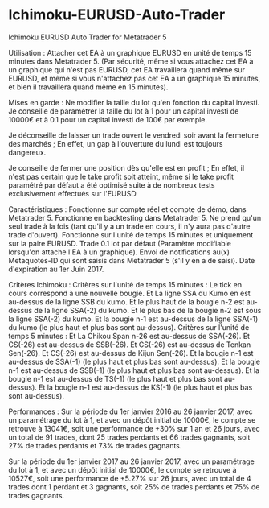 # Ichimoku-EURUSD-Auto-Trader
Ichimoku EURUSD Auto Trader for Metatrader 5

Utilisation :
Attacher cet EA à un graphique EURUSD en unité de temps 15 minutes dans Metatrader 5.
(Par sécurité, même si vous attachez cet EA à un graphique qui n'est pas EURUSD, cet EA travaillera quand même sur EURUSD, et même si vous n'attachez pas cet EA à un graphique 15 minutes, et bien il travaillera quand même en 15 minutes).

Mises en garde :
Ne modifier la taille du lot qu'en fonction du capital investi. Je conseille de paramétrer la taille du lot à 1 pour un capital investi de 10000€ et à 0.1 pour un capital investi de 100€ par exemple.

Je déconseille de laisser un trade ouvert le vendredi soir avant la fermeture des marchés ; En effet, un gap à l'ouverture du lundi est toujours dangereux.

Je conseille de fermer une position dès qu'elle est en profit ; En effet, il n'est pas certain que le take profit soit atteint, même si le take profit paramétré par défaut a été optimisé suite à de nombreux tests exclusivement effectués sur l'EURUSD.

Caractéristiques :
Fonctionne sur compte réel et compte de démo, dans Metatrader 5.
Fonctionne en backtesting dans Metatrader 5.
Ne prend qu'un seul trade à la fois (tant qu'il y a un trade en cours, il n'y aura pas d'autre trade d'ouvert).
Fonctionne sur l'unité de temps 15 minutes et uniquement sur la paire EURUSD.
Trade 0.1 lot par défaut (Paramètre modifiable lorsqu'on attache l'EA à un graphique).
Envoi de notifications au(x) Metaquotes-ID qui sont saisis dans Metatrader 5 (s'il y en a de saisi).
Date d'expiration au 1er Juin 2017.

Critères Ichimoku :
Critères sur l'unité de temps 15 minutes :
Le tick en cours correspond à une nouvelle bougie.
Et La ligne SSA du Kumo en est au-dessus de la ligne SSB du kumo.
Et le plus haut de la bougie n-2 est au-dessus de la ligne SSA(-2) du kumo.
Et le plus bas de la bougie n-2 est sous la ligne SSA(-2) du kumo.
Et la bougie n-1 est au-dessus de la ligne SSA(-1) du kumo (le plus haut et plus bas sont au-dessus).
Critères sur l'unité de temps 5 minutes :
Et La Chikou Span n-26 est au-dessus de SSA(-26).
Et CS(-26) est au-dessus de SSB(-26).
Et CS(-26) est au-dessus de Tenkan Sen(-26).
Et CS(-26) est au-dessus de Kijun Sen(-26).
Et la bougie n-1 est au-dessus de SSA(-1) (le plus haut et plus bas sont au-dessus).
Et la bougie n-1 est au-dessus de SSB(-1) (le plus haut et plus bas sont au-dessus).
Et la bougie n-1 est au-dessus de TS(-1) (le plus haut et plus bas sont au-dessus).
Et la bougie n-1 est au-dessus de KS(-1) (le plus haut et plus bas sont au-dessus).

Performances :
Sur la période du 1er janvier 2016 au 26 janvier 2017, avec un paramétrage du lot à 1, et avec un dépôt initial de 10000€, le compte se retrouve à 13041€, soit une performance de +30% sur 1 an et 26 jours, avec un total de 91 trades, dont 25 trades perdants et 66 trades gagnants, soit 27% de trades perdants et 73% de trades gagnants.

Sur la période du 1er janvier 2017 au 26 janvier 2017, avec un paramétrage du lot à 1, et avec un dépôt initial de 10000€, le compte se retrouve à 10527€, soit une performance de +5.27% sur 26 jours, avec un total de 4 trades dont 1 perdant et 3 gagnants, soit 25% de trades perdants et 75% de trades gagnants.

